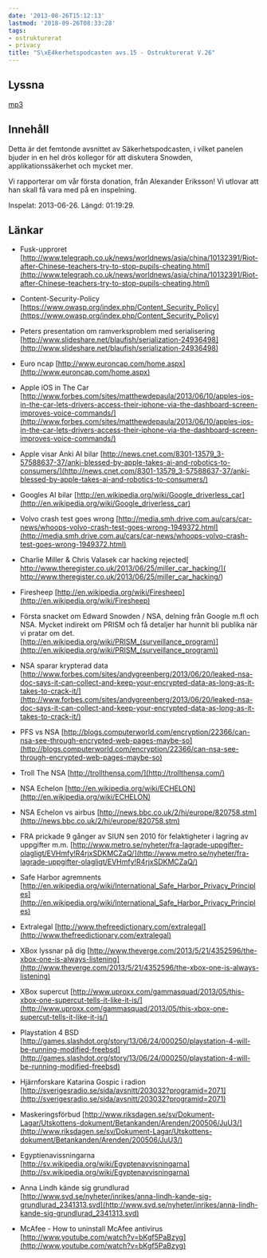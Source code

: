 ```yaml
---
date: '2013-08-26T15:12:13'
lastmod: '2018-09-26T08:33:28'
tags:
- ostrukturerat
- privacy
title: "S\xE4kerhetspodcasten avs.15 - Ostrukturerat V.26"
---
```

## Lyssna

[mp3](http://traffic.libsyn.com/sakerhetspodcasten/Sakerhetspodcasten_AvsnittX_-_Ostrukturerat_Sommaravsnitt.mp3)

## Innehåll

Detta är det femtonde avsnittet av Säkerhetspodcasten, i vilket panelen bjuder in
en hel drös kollegor för att diskutera Snowden, applikationssäkerhet och mycket mer.

Vi rapporterar om vår första donation, från Alexander Eriksson! Vi utlovar att han
skall få vara med på en inspelning.

Inspelat: 2013-06-26. Längd: 01:19:29.

## Länkar

* Fusk-upproret [http://www.telegraph.co.uk/news/worldnews/asia/china/10132391/Riot-after-Chinese-teachers-try-to-stop-pupils-cheating.html](http://www.telegraph.co.uk/news/worldnews/asia/china/10132391/Riot-after-Chinese-teachers-try-to-stop-pupils-cheating.html)

* Content-Security-Policy [https://www.owasp.org/index.php/Content_Security_Policy](https://www.owasp.org/index.php/Content_Security_Policy)

* Peters presentation om ramverksproblem med serialisering [http://www.slideshare.net/blaufish/serialization-24936498](http://www.slideshare.net/blaufish/serialization-24936498)

* Euro ncap [http://www.euroncap.com/home.aspx](http://www.euroncap.com/home.aspx)

* Apple iOS in The Car [http://www.forbes.com/sites/matthewdepaula/2013/06/10/apples-ios-in-the-car-lets-drivers-access-their-iphone-via-the-dashboard-screen-improves-voice-commands/](http://www.forbes.com/sites/matthewdepaula/2013/06/10/apples-ios-in-the-car-lets-drivers-access-their-iphone-via-the-dashboard-screen-improves-voice-commands/)

* Apple  visar Anki AI bilar [http://news.cnet.com/8301-13579_3-57588637-37/anki-blessed-by-apple-takes-ai-and-robotics-to-consumers/](http://news.cnet.com/8301-13579_3-57588637-37/anki-blessed-by-apple-takes-ai-and-robotics-to-consumers/)

* Googles AI bilar [http://en.wikipedia.org/wiki/Google_driverless_car](http://en.wikipedia.org/wiki/Google_driverless_car)

* Volvo crash test goes wrong [http://media.smh.drive.com.au/cars/car-news/whoops-volvo-crash-test-goes-wrong-1949372.html](http://media.smh.drive.com.au/cars/car-news/whoops-volvo-crash-test-goes-wrong-1949372.html)

* Charlie Miller & Chris Valasek car hacking rejected[ http://www.theregister.co.uk/2013/06/25/miller_car_hacking/]( http://www.theregister.co.uk/2013/06/25/miller_car_hacking/)

* Firesheep [http://en.wikipedia.org/wiki/Firesheep](http://en.wikipedia.org/wiki/Firesheep)

* Första snacket om Edward Snowden / NSA, delning från Google m.fl och NSA. Mycket indirekt om PRISM och få detaljer har hunnit bli publika när vi pratar om det. [http://en.wikipedia.org/wiki/PRISM_(surveillance_program)](http://en.wikipedia.org/wiki/PRISM_(surveillance_program))

* NSA sparar krypterad data [http://www.forbes.com/sites/andygreenberg/2013/06/20/leaked-nsa-doc-says-it-can-collect-and-keep-your-encrypted-data-as-long-as-it-takes-to-crack-it/](http://www.forbes.com/sites/andygreenberg/2013/06/20/leaked-nsa-doc-says-it-can-collect-and-keep-your-encrypted-data-as-long-as-it-takes-to-crack-it/)

* PFS vs NSA [http://blogs.computerworld.com/encryption/22366/can-nsa-see-through-encrypted-web-pages-maybe-so](http://blogs.computerworld.com/encryption/22366/can-nsa-see-through-encrypted-web-pages-maybe-so)

* Troll The NSA [http://trollthensa.com/](http://trollthensa.com/)

* NSA Echelon [http://en.wikipedia.org/wiki/ECHELON](http://en.wikipedia.org/wiki/ECHELON)

* NSA Echelon vs airbus [http://news.bbc.co.uk/2/hi/europe/820758.stm](http://news.bbc.co.uk/2/hi/europe/820758.stm)

* FRA prickade 9 gånger av SIUN sen 2010 för felaktigheter i lagring av uppgifter m.m. [http://www.metro.se/nyheter/fra-lagrade-uppgifter-olagligt/EVHmfy!R4rjxSDKMCZaQ/](http://www.metro.se/nyheter/fra-lagrade-uppgifter-olagligt/EVHmfy!R4rjxSDKMCZaQ/)

* Safe Harbor agremnents [http://en.wikipedia.org/wiki/International_Safe_Harbor_Privacy_Principles](http://en.wikipedia.org/wiki/International_Safe_Harbor_Privacy_Principles)

* Extralegal [http://www.thefreedictionary.com/extralegal](http://www.thefreedictionary.com/extralegal)

* XBox lyssnar på dig [http://www.theverge.com/2013/5/21/4352596/the-xbox-one-is-always-listening](http://www.theverge.com/2013/5/21/4352596/the-xbox-one-is-always-listening)

* XBox supercut [http://www.uproxx.com/gammasquad/2013/05/this-xbox-one-supercut-tells-it-like-it-is/](http://www.uproxx.com/gammasquad/2013/05/this-xbox-one-supercut-tells-it-like-it-is/)

* Playstation 4 BSD [http://games.slashdot.org/story/13/06/24/000250/playstation-4-will-be-running-modified-freebsd](http://games.slashdot.org/story/13/06/24/000250/playstation-4-will-be-running-modified-freebsd)

* Hjärnforskare Katarina Gospic i radion [http://sverigesradio.se/sida/avsnitt/203032?programid=2071](http://sverigesradio.se/sida/avsnitt/203032?programid=2071)

* Maskeringsförbud [http://www.riksdagen.se/sv/Dokument-Lagar/Utskottens-dokument/Betankanden/Arenden/200506/JuU3/](http://www.riksdagen.se/sv/Dokument-Lagar/Utskottens-dokument/Betankanden/Arenden/200506/JuU3/)

* Egyptienavissningarna [http://sv.wikipedia.org/wiki/Egyptenavvisningarna](http://sv.wikipedia.org/wiki/Egyptenavvisningarna)

* Anna Lindh kände sig grundlurad [http://www.svd.se/nyheter/inrikes/anna-lindh-kande-sig-grundlurad_2341313.svd](http://www.svd.se/nyheter/inrikes/anna-lindh-kande-sig-grundlurad_2341313.svd)

* McAfee - How to uninstall McAfee antivirus [http://www.youtube.com/watch?v=bKgf5PaBzyg](http://www.youtube.com/watch?v=bKgf5PaBzyg)





